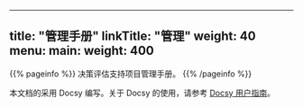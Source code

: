 
---
title: "管理手册"
linkTitle: "管理"
weight: 40
menu:
  main:
    weight: 400
---

{{% pageinfo %}}
决策评估支持项目管理手册。
{{% /pageinfo %}}

本文档的采用 Docsy 编写。关于 Docsy 的使用，请参考 [Docsy 用户指南](https://docsy.dev/docs/)。



